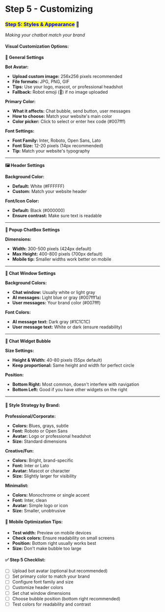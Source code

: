 # Step 5 - Customizing

### <mark style="color:blue;">Step 5: Styles & Appearance</mark> 🎨

_Making your chatbot match your brand_

#### **Visual Customization Options:**

**🎨 General Settings**

**Bot Avatar:**

* **Upload custom image:** 256x256 pixels recommended
* **File formats:** JPG, PNG, GIF
* **Tips:** Use your logo, mascot, or professional headshot
* **Fallback:** Robot emoji (🤖) if no image uploaded

**Primary Color:**

* **What it affects:** Chat bubble, send button, user messages
* **How to choose:** Match your website's main color
* **Color picker:** Click to select or enter hex code (#007fff)

**Font Settings:**

* **Font Family:** Inter, Roboto, Open Sans, Lato
* **Font Size:** 12-20 pixels (14px recommended)
* **Tip:** Match your website's typography



***



**🖼️ Header Settings**

**Background Color:**

* **Default:** White (#FFFFFF)
* **Custom:** Match your website header

**Font/Icon Color:**

* **Default:** Black (#000000)
* **Ensure contrast:** Make sure text is readable



***



**💬 Popup ChatBox Settings**

**Dimensions:**

* **Width:** 300-500 pixels (424px default)
* **Max Height:** 400-800 pixels (700px default)
* **Mobile tip:** Smaller widths work better on mobile



***



**🎯 Chat Window Settings**

**Background Colors:**

* **Chat window:** Usually white or light gray
* **AI messages:** Light blue or gray (#007fff1a)
* **User messages:** Your brand color (#007fff)

**Font Colors:**

* **AI message text:** Dark gray (#1C1C1C)
* **User message text:** White or dark (ensure readability)



***



**🔵 Chat Widget Bubble**

**Size Settings:**

* **Height & Width:** 40-80 pixels (55px default)
* **Keep proportional:** Same height and width for perfect circle

**Position:**

* **Bottom Right:** Most common, doesn't interfere with navigation
* **Bottom Left:** Good if you have other widgets on the right



***



#### **🎨 Style Strategy by Brand:**

**Professional/Corporate:**

* **Colors:** Blues, grays, subtle
* **Font:** Roboto or Open Sans
* **Avatar:** Logo or professional headshot
* **Size:** Standard dimensions

**Creative/Fun:**

* **Colors:** Bright, brand-specific
* **Font:** Inter or Lato
* **Avatar:** Mascot or character
* **Size:** Slightly larger for visibility

**Minimalist:**

* **Colors:** Monochrome or single accent
* **Font:** Inter, clean
* **Avatar:** Simple logo or icon
* **Size:** Smaller, unobtrusive

#### **📱 Mobile Optimization Tips:**

* **Test width:** Preview on mobile devices
* **Check colors:** Ensure readability on small screens
* **Position:** Bottom right usually works best
* **Size:** Don't make bubble too large



#### **✅ Step 5 Checklist:**

* [ ] Upload bot avatar (optional but recommended)
* [ ] Set primary color to match your brand
* [ ] Configure font family and size
* [ ] Customize header colors
* [ ] Set chat window dimensions
* [ ] Choose bubble position (bottom right recommended)
* [ ] Test colors for readability and contrast
